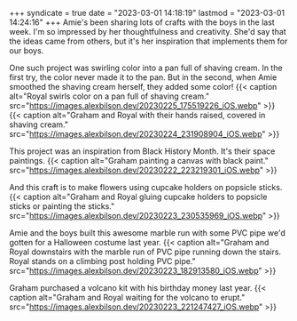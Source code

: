+++
syndicate = true
date = "2023-03-01 14:18:19"
lastmod = "2023-03-01 14:24:16"
+++
Amie's been sharing lots of crafts with the boys in the last week. I'm so impressed by her thoughtfulness and creativity. She'd say that the ideas came from others, but it's her inspiration that implements them for our boys.

One such project was swirling color into a pan full of shaving cream. In the first try, the color never made it to the pan. But in the second, when Amie smoothed the shaving cream herself, they added some color!
{{< caption alt="Royal swirls color on a pan full of shaving cream." src="https://images.alexbilson.dev/20230225_175519226_iOS.webp" >}}
{{< caption alt="Graham and Royal with their hands raised, covered in shaving cream." src="https://images.alexbilson.dev/20230224_231908904_iOS.webp" >}}

This project was an inspiration from Black History Month. It's their space paintings.
{{< caption alt="Graham painting a canvas with black paint." src="https://images.alexbilson.dev/20230222_223219301_iOS.webp" >}}

And this craft is to make flowers using cupcake holders on popsicle sticks.
{{< caption alt="Graham and Royal gluing cupcake holders to popsicle sticks or painting the sticks." src="https://images.alexbilson.dev/20230223_230535969_iOS.webp" >}}

Amie and the boys built this awesome marble run with some PVC pipe we'd gotten for a Halloween costume last year.
{{< caption alt="Graham and Royal downstairs with the marble run of PVC pipe running down the stairs. Royal stands on a climbing post holding PVC pipe." src="https://images.alexbilson.dev/20230223_182913580_iOS.webp" >}}

Graham purchased a volcano kit with his birthday money last year.
{{< caption alt="Graham and Royal waiting for the volcano to erupt." src="https://images.alexbilson.dev/20230223_221247427_iOS.webp" >}}
